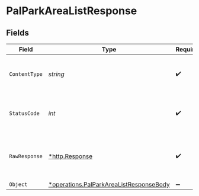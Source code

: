 # PalParkAreaListResponse


## Fields

| Field                                                                                                    | Type                                                                                                     | Required                                                                                                 | Description                                                                                              |
| -------------------------------------------------------------------------------------------------------- | -------------------------------------------------------------------------------------------------------- | -------------------------------------------------------------------------------------------------------- | -------------------------------------------------------------------------------------------------------- |
| `ContentType`                                                                                            | *string*                                                                                                 | :heavy_check_mark:                                                                                       | HTTP response content type for this operation                                                            |
| `StatusCode`                                                                                             | *int*                                                                                                    | :heavy_check_mark:                                                                                       | HTTP response status code for this operation                                                             |
| `RawResponse`                                                                                            | [*http.Response](https://pkg.go.dev/net/http#Response)                                                   | :heavy_check_mark:                                                                                       | Raw HTTP response; suitable for custom response parsing                                                  |
| `Object`                                                                                                 | [*operations.PalParkAreaListResponseBody](../../../pkg/models/operations/palparkarealistresponsebody.md) | :heavy_minus_sign:                                                                                       | OK                                                                                                       |